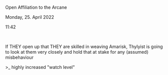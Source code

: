 ---
---

Open Affiliation to the Arcane

Monday, 25. April 2022

11:42

 

If THEY open up that THEY are skilled in weaving Amarisk, Thylyist is going to look at them very closely and hold that at stake for any (assumed) misbehaviour

\>\_ highly increased "watch level"
